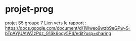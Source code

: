 # projet-prog
projet S5 groupe 7
Lien vers le rapport :
https://docs.google.com/document/d/1Wweo9wzb9eGPw-S-bTpAYjUAtWZzPdz_G1Sk6ogv5P4/edit?usp=sharing
